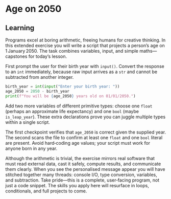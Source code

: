 # Age on 2050

## Learning

Programs excel at boring arithmetic, freeing humans for creative thinking. In this extended exercise you will write a script that projects a person’s age on 1 January 2050. The task combines variables, input, and simple maths—capstones for today’s lesson.

First prompt the user for their birth year with `input()`. Convert the response to an `int` immediately, because raw input arrives as a `str` and cannot be subtracted from another integer.

```python
birth_year = int(input("Enter your birth year: "))
age_2050 = 2050 - birth_year
print(f"You will be {age_2050} years old on 01/01/2050.")
```

Add two more variables of different primitive types: choose one `float` (perhaps an approximate life expectancy) and one `bool` (maybe `is_leap_year`). These extra declarations prove you can juggle multiple types within a single script.

The first checkpoint verifies that `age_2050` is correct given the supplied year. The second scans the file to confirm at least one `float` and one `bool` literal are present. Avoid hard‑coding age values; your script must work for anyone born in any year.

Although the arithmetic is trivial, the exercise mirrors real software that must read external data, cast it safely, compute results, and communicate them clearly. When you see the personalised message appear you will have stitched together many threads: console I/O, type conversion, variables, and subtraction. Take pride—this is a complete, user‑facing program, not just a code snippet. The skills you apply here will resurface in loops, conditionals, and full projects to come.
